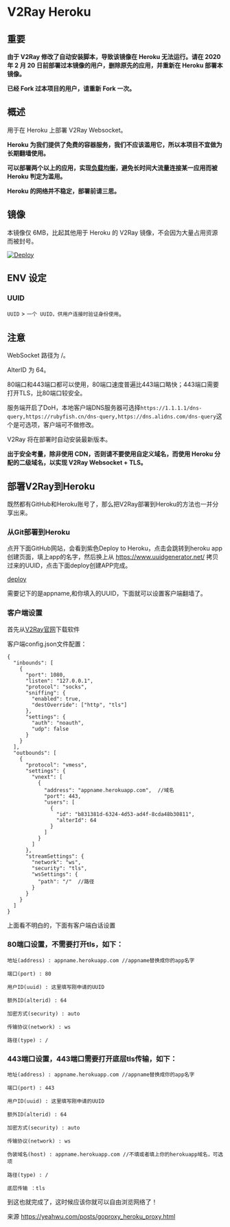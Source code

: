 # V2Ray Heroku

## 重要

**由于 V2Ray 修改了自动安装脚本，导致该镜像在 Heroku 无法运行。请在 2020 年 2 月 20 日前部署过本镜像的用户，删除原先的应用，并重新在 Heroku 部署本镜像。**

**已经 Fork 过本项目的用户，请重新 Fork 一次。**

## 概述

用于在 Heroku 上部署 V2Ray Websocket。

**Heroku 为我们提供了免费的容器服务，我们不应该滥用它，所以本项目不宜做为长期翻墙使用。**

**可以部署两个以上的应用，实现[负载均衡](https://toutyrater.github.io/app/balance.html)，避免长时间大流量连接某一应用而被 Heroku 判定为滥用。**

**Heroku 的网络并不稳定，部署前请三思。**

## 镜像

本镜像仅 6MB，比起其他用于 Heroku 的 V2Ray 镜像，不会因为大量占用资源而被封号。

[![Deploy](https://www.herokucdn.com/deploy/button.png)](https://dashboard.heroku.com/new-app?template=https://github.com/yeahwu/v2ray-heroku)

## ENV 设定

### UUID

`UUID` > `一个 UUID，供用户连接时验证身份使用`。

## 注意

WebSocket 路径为 /。

AlterID 为 64。

80端口和443端口都可以使用，80端口速度普遍比443端口略快；443端口需要打开TLS，比80端口较安全。

服务端开启了DoH，本地客户端DNS服务器可选择`https://1.1.1.1/dns-query,https://rubyfish.cn/dns-query,https://dns.alidns.com/dns-query`这个是可选项，客户端可不做修改。

V2Ray 将在部署时自动安装最新版本。

**出于安全考量，除非使用 CDN，否则请不要使用自定义域名，而使用 Heroku 分配的二级域名，以实现 V2Ray Websocket + TLS。**


## 部署V2Ray到Heroku
既然都有GitHub和Heroku账号了，那么把V2Ray部署到Heroku的方法也一并分享出来。

### 从Git部署到Heroku
点开下面GitHub网站，会看到紫色Deploy to Heroku，点击会跳转到heroku app创建页面，填上app的名字，然后换上从 https://www.uuidgenerator.net/ 拷贝过来的UUID，点击下面deploy创建APP完成。

[deploy](https://dashboard.heroku.com/new-app?template=https://github.com/zhaodiao/v2ray-heroku)

需要记下的是appname,和你填入的UUID，下面就可以设置客户端翻墙了。

### 客户端设置
首先从[V2Ray官网](https://github.com/v2ray/v2ray-core/releases)下载软件

客户端config.json文件配置：
```
{
  "inbounds": [
    {
      "port": 1080,
      "listen": "127.0.0.1",
      "protocol": "socks",
      "sniffing": {
        "enabled": true,
        "destOverride": ["http", "tls"]
      },
      "settings": {
        "auth": "noauth",
        "udp": false
      }
    }
  ],
  "outbounds": [
    {
      "protocol": "vmess",
      "settings": {
        "vnext": [
          {
            "address": "appname.herokuapp.com",  //域名
            "port": 443,
            "users": [
              {
                "id": "b831381d-6324-4d53-ad4f-8cda48b30811",
                "alterId": 64
              }
            ]
          }
        ]
      },
      "streamSettings": {
        "network": "ws",
        "security": "tls",
        "wsSettings": {
          "path": "/"  //路径
        }
      }
    }
  ]
}
```
上面看不明白的，下面有客户端白话设置

### 80端口设置，不需要打开tls，如下：
```
地址(address) : appname.herokuapp.com	//appname替换成你的app名字

端口(port) : 80

用户ID(uuid) : 这里填写刚申请的UUID

额外ID(alterid) : 64

加密方式(security) : auto

传输协议(network) : ws

路径(type) : /
```
### 443端口设置，443端口需要打开底层tls传输，如下：
```
地址(address) : appname.herokuapp.com	//appname替换成你的app名字

端口(port) : 443

用户ID(uuid) : 这里填写刚申请的UUID

额外ID(alterid) : 64

加密方式(security) : auto

传输协议(network) : ws

伪装域名(host) : appname.herokuapp.com //不填或者填上你的herokuapp域名，可选项

路径(type) : /

底层传输 ：tls
```
到这也就完成了，这时候应该你就可以自由浏览网络了！


来源 https://yeahwu.com/posts/goproxy_heroku_proxy.html

